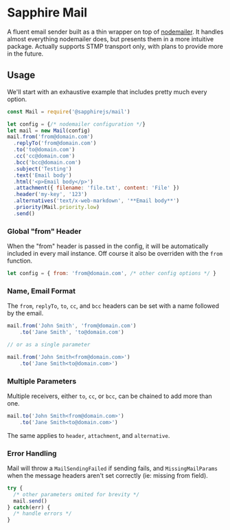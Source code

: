 # Sapphire Mail

A fluent email sender built as a thin wrapper on top of [nodemailer](https://github.com/nodemailer/nodemailer). It handles almost everything nodemailer does, but presents them in a more intuitive package. Actually supports STMP transport only, with plans to provide more in the future.

## Usage

We'll start with an exhaustive example that includes pretty much every option.

```javascript
const Mail = require('@sapphirejs/mail')

let config = {/* nodemailer configuration */}
let mail = new Mail(config)
mail.from('from@domain.com')
  .replyTo('from@domain.com')
  .to('to@domain.com')
  .cc('cc@domain.com')
  .bcc('bcc@domain.com')
  .subject('Testing')
  .text('Email body')
  .html('<p>Email body</p>')
  .attachment({ filename: 'file.txt', content: 'File' })
  .header('my-key', '123')
  .alternatives('text/x-web-markdown', '**Email body**')
  .priority(Mail.priority.low)
  .send()
```

### Global "from" Header

When the "from" header is passed in the config, it will be automatically included in every mail instance. Off course it also be overriden with the `from` function.

```javascript
let config = { from: 'from@domain.com', /* other config options */ }
```

### Name, Email Format

The `from`, `replyTo`, `to`, `cc`, and `bcc` headers can be set with a name followed by the email.

```javascript
mail.from('John Smith', 'from@domain.com')
    .to('Jane Smith', 'to@domain.com')

// or as a single parameter

mail.from('John Smith<from@domain.com>')
    .to('Jane Smith<to@domain.com>')
```

### Multiple Parameters

Multiple receivers, either `to`, `cc`, or `bcc`, can be chained to add more than one.

```javascript
mail.to('John Smith<from@domain.com>')
    .to('Jane Smith<to@domain.com>')
```

The same applies to `header`, `attachment`, and `alternative`.

### Error Handling

Mail will throw a `MailSendingFailed` if sending fails, and `MissingMailParams` when the message headers aren't set correctly (ie: missing from field).

```javascript
try {
  /* other parameters omited for brevity */
  mail.send()
} catch(err) {
  /* handle errors */
}
```
